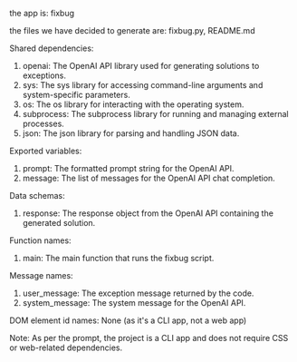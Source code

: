 the app is: fixbug

the files we have decided to generate are: fixbug.py, README.md

Shared dependencies:
1. openai: The OpenAI API library used for generating solutions to exceptions.
2. sys: The sys library for accessing command-line arguments and system-specific parameters.
3. os: The os library for interacting with the operating system.
4. subprocess: The subprocess library for running and managing external processes.
5. json: The json library for parsing and handling JSON data.

Exported variables:
1. prompt: The formatted prompt string for the OpenAI API.
2. message: The list of messages for the OpenAI API chat completion.

Data schemas:
1. response: The response object from the OpenAI API containing the generated solution.

Function names:
1. main: The main function that runs the fixbug script.

Message names:
1. user_message: The exception message returned by the code.
2. system_message: The system message for the OpenAI API.

DOM element id names: None (as it's a CLI app, not a web app)

Note: As per the prompt, the project is a CLI app and does not require CSS or web-related dependencies.